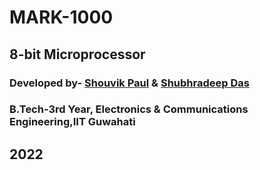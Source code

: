# MARK-1000
## 8-bit Microprocessor

### Developed by- <a href="https://github.com/shouvik94">Shouvik Paul</a> & <a href="https://github.com/shubhrad1">Shubhradeep Das</a>
### B.Tech-3rd Year, Electronics & Communications Engineering,IIT Guwahati
## 2022
